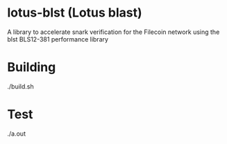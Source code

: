 # lotus-blst (Lotus blast)
A library to accelerate snark verification for the Filecoin network using the blst BLS12-381 performance library

# Building

./build.sh

# Test
./a.out
